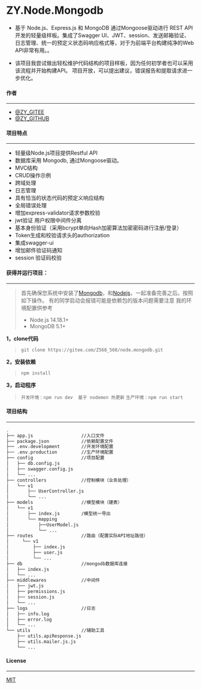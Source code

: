 # ZY.Node.Mongodb

- 基于 Node.js、Express.js 和 MongoDB 通过Mongoose驱动进行 REST API 开发的轻量级样板。集成了Swagger UI、JWT、session、发送邮箱验证、日志管理、统一的预定义状态码响应格式等，对于为前端平台构建纯净的Web API非常有用。。

- 该项目我尝试做出轻松维护代码结构的项目样板，因为任何初学者也可以采用该流程并开始构建API。 项目开放，可以提出建议，错误报告和提取请求进一步优化。

#### 作者

---

- [@ZY_GITEE](https://gitee.com/Z568_568)
- [@ZY_GITHUB](https://github.com/ZHYI-source)

#### 项目特点

---

- 轻量级Node.js项目提供Restful API
- 数据库采用 Mongodb, 通过Mongoose驱动。
- MVC结构
- CRUD操作示例
- 跨域处理
- 日志管理
- 具有恰当的状态代码的预定义响应结构
- 全局错误处理
- 增加express-validator请求参数校验
- jwt验证 用户权限中间件分离
- 基本身份验证（采用bcrypt单向Hash加密算法加密密码进行注册/登录）
- Token生成和校验请求头的authorization 
- 集成swagger-ui
- 增加邮件验证码通知
- session 验证码校验


#### 获得并运行项目：

---

> 首先确保您系统中安装了[Mongodb](http://www.mongodb.org/)，和[Nodejs](http://nodejs.org/ "Nodejs")，一起准备完善之后。按照如下操作。
> 有的同学启动会报错可能是依赖包的版本问题需要注意
> 我的环境配置供参考 
> - Node.js 14.18.1+ 
> - MongoDB 5.1+

**1，clone代码**

 >  `git clone https://gitee.com/Z568_568/node.mongodb.git`
 
**2，安装依赖**

 >  `npm install`

**3，启动程序**

 >  `开发环境：npm run dev  基于 nodemon 热更新`
 >  `生产环境：npm run start`

 
#### 项目结构

---

```sh
.
├── app.js                  //入口文件
├── package.json            //依赖配置文件
├── .env.development        //开发环境配置
├── .env.production         //生产环境配置
├── config                  //项目配置
│   ├── db.config.js
│   ├── swagger.config.js
│   └── ...
├── controllers             //控制模块（业务处理）
│   └── v1
│       ├── UserController.js
│       └── ...
├── models                  //模型模块（建表）
│   └── v1
│       ├── index.js        /模型统一导出
│       └── mapping
│           ├──UserModel.js
│           └── ...
├── routes                  //路由（配置实际API地址路径）
│     └── v1
│         ├── index.js
│         ├── user.js
│         └── ...
├── db                      //mongodb数据库连接
│   ├── index.js              
│   └── ...
├── middlewares             //中间件
│   ├── jwt.js
│   ├── permissions.js
│   ├── session.js
│   └── ...
├── logs                    //日志
│   ├── info.log
│   ├── error.log
│   └── ...
└── utils                   //辅助工具
    ├── utils.apiResponse.js
    ├── utils.mailer.js.js
    └── ...
```

#### License

---

[MIT](https://choosealicense.com/licenses/mit/)


 
